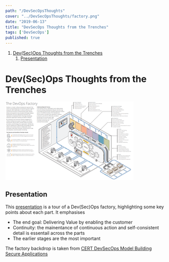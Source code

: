```yaml
---
path: "/DevSecOpsThoughts"
cover: "../DevSecOpsThoughts/factory.png"
date: "2019-06-13"
title: "DevSecOps Thoughts from the Trenches"
tags: ['DevSecOps']
published: true
---
```


1. [Dev(Sec)Ops Thoughts from the Trenches](#devsecops-thoughts-from-the-trenches)
   1. [Presentation](#presentation)

# Dev(Sec)Ops Thoughts from the Trenches 

[![Dev(Sec)Ops Thoughts from the Trenches](./factory.png)](https://drive.google.com/open?id=1hoohALIkGIvd8eOvafHTSc0bjOeZT_To)

## Presentation 
This [presentation](https://drive.google.com/open?id=1hoohALIkGIvd8eOvafHTSc0bjOeZT_To) is a tour of a Dev(Sec)Ops factory, highlighting some key points about each part.
It emphasises
- The end goal: Delivering Value by enabling the customer
- Continuity: the mainentance of continuous action and self-consistent detail is essentail across the parts 
- The earlier stages are the most important

The factory backdrop is taken from [CERT DevSecOps Model Building Secure Applications](https://resources.sei.cmu.edu/asset_files/Brochure/2018_015_001_521283.pdf)


